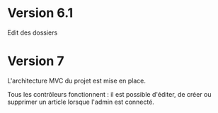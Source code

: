 # Version 6.1

Edit des dossiers


# Version 7

L'architecture MVC du projet est mise en place.

Tous les contrôleurs fonctionnent : il est possible d'éditer, de créer ou supprimer un article lorsque l'admin est connecté.
